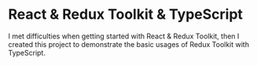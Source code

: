 # React & Redux Toolkit & TypeScript

I met difficulties when getting started with React & Redux Toolkit, then I created this project to demonstrate the basic usages of Redux Toolkit with TypeScript.
